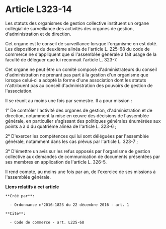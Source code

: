# Article L323-14

Les statuts des organismes de gestion collective instituent un organe collégial de surveillance des activités des organes de
gestion, d'administration et de direction. 

Cet organe est le conseil de surveillance lorsque l'organisme en est doté. Les dispositions du deuxième alinéa de l'article
L. 225-68 du code de commerce ne s'appliquent que si l'assemblée générale a fait usage de la faculté de déléguer que lui
reconnait l'article L. 323-7. 

Cet organe ne peut être un comité composé d'administrateurs du conseil d'administration ne prenant pas part à la gestion d'un
organisme que lorsque celui-ci a adopté la forme d'une association dont les statuts n'attribuent pas au conseil
d'administration des pouvoirs de gestion de l'association. 

Il se réunit au moins une fois par semestre. Il a pour mission : 

1° De contrôler l'activité des organes de gestion, d'administration et de direction, notamment la mise en œuvre des décisions
de l'assemblée générale, en particulier s'agissant des politiques générales énumérées aux points a à d du quatrième alinéa de
l'article L. 323-6 ; 

2° D'exercer les compétences qui lui sont déléguées par l'assemblée générale, notamment dans les cas prévus par l'article L.
323-7 ; 

3° D'émettre un avis sur les refus opposés par l'organisme de gestion collective aux demandes de communication de documents
présentées par ses membres en application de l'article L. 326-5. 

Il rend compte, au moins une fois par an, de l'exercice de ses missions à l'assemblée générale.

**Liens relatifs à cet article**

	**Créé par**:

	  - Ordonnance n°2016-1823 du 22 décembre 2016 - art. 1

	**Cite**:

	  - Code de commerce - art. L225-68
